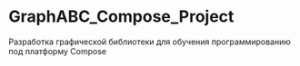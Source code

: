 # GraphABC_Compose_Project
Разработка графической библиотеки для обучения программированию под платформу Compose
